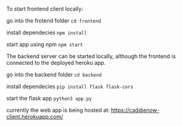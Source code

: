 To start frontend client locally:

go into the frotend folder 
`cd frontend`

install dependecies 
`npm install`

start app using npm 
`npm start`


The backend server can be started locally, although the frontend is connected to the deployed heroku app.

go into the backend folder 
`cd backend`

install dependecies 
`pip install flask flask-cors`

start the flask app 
`python3 app.py`


currently the web app is being hosted at:
https://caddienow-client.herokuapp.com/
